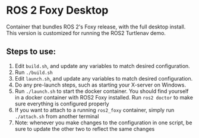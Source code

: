# ROS 2 Foxy Desktop

Container that bundles ROS 2's Foxy release, with the full desktop install. This version is customized for running the ROS2 Turtlenav demo.

## Steps to use:

1. Edit `build.sh`, and update any variables to match desired configuration.
1. Run `./build.sh`
1. Edit `launch.sh`, and update any variables to match desired configuration.
1. Do any pre-launch steps, such as starting your X-server on Windows.
1. Run `./launch.sh` to start the docker container. You should find yourself in a docker container with ROS2 Foxy installed. Run `ros2 doctor` to make sure everything is configured properly
1. If you want to attach to a running `ros2_foxy` container, simply run `./attach.sh` from another terminal
1. Note: whenever you make changes to the configuration in one script, be sure to update the other two to reflect the same changes
